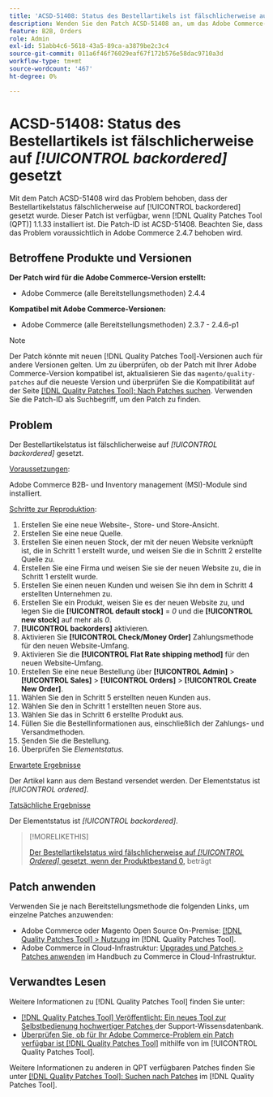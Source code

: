```yaml
---
title: 'ACSD-51408: Status des Bestellartikels ist fälschlicherweise auf [!UICONTROL backordered] gesetzt'
description: Wenden Sie den Patch ACSD-51408 an, um das Adobe Commerce-Problem zu beheben, bei dem der Bestellartikelstatus fälschlicherweise auf [!UICONTROL backordered] gesetzt wurde.
feature: B2B, Orders
role: Admin
exl-id: 51abb4c6-5618-43a5-89ca-a3879be2c3c4
source-git-commit: 011a6f46f76029eaf67f172b576e58dac9710a3d
workflow-type: tm+mt
source-wordcount: '467'
ht-degree: 0%

---
```


# ACSD-51408: Status des Bestellartikels ist fälschlicherweise auf *[!UICONTROL backordered]* gesetzt

Mit dem Patch ACSD-51408 wird das Problem behoben, dass der Bestellartikelstatus fälschlicherweise auf [!UICONTROL backordered] gesetzt wurde. Dieser Patch ist verfügbar, wenn [!DNL Quality Patches Tool (QPT)] 1.1.33 installiert ist. Die Patch-ID ist ACSD-51408. Beachten Sie, dass das Problem voraussichtlich in Adobe Commerce 2.4.7 behoben wird.

## Betroffene Produkte und Versionen

**Der Patch wird für die Adobe Commerce-Version erstellt:**

* Adobe Commerce (alle Bereitstellungsmethoden) 2.4.4

**Kompatibel mit Adobe Commerce-Versionen:**

* Adobe Commerce (alle Bereitstellungsmethoden) 2.3.7 - 2.4.6-p1

>[!NOTE]
>
>Der Patch könnte mit neuen [!DNL Quality Patches Tool]-Versionen auch für andere Versionen gelten. Um zu überprüfen, ob der Patch mit Ihrer Adobe Commerce-Version kompatibel ist, aktualisieren Sie das `magento/quality-patches` auf die neueste Version und überprüfen Sie die Kompatibilität auf der Seite [[!DNL Quality Patches Tool]: Nach Patches suchen](https://experienceleague.adobe.com/tools/commerce-quality-patches/index.html). Verwenden Sie die Patch-ID als Suchbegriff, um den Patch zu finden.

## Problem

Der Bestellartikelstatus ist fälschlicherweise auf *[!UICONTROL backordered]* gesetzt.

<u>Voraussetzungen</u>:

Adobe Commerce B2B- und Inventory management (MSI)-Module sind installiert.

<u>Schritte zur Reproduktion</u>:

1. Erstellen Sie eine neue Website-, Store- und Store-Ansicht.
1. Erstellen Sie eine neue Quelle.
1. Erstellen Sie einen neuen Stock, der mit der neuen Website verknüpft ist, die in Schritt 1 erstellt wurde, und weisen Sie die in Schritt 2 erstellte Quelle zu.
1. Erstellen Sie eine Firma und weisen Sie sie der neuen Website zu, die in Schritt 1 erstellt wurde.
1. Erstellen Sie einen neuen Kunden und weisen Sie ihn dem in Schritt 4 erstellten Unternehmen zu.
1. Erstellen Sie ein Produkt, weisen Sie es der neuen Website zu, und legen Sie die **[!UICONTROL default stock]** = *0* und die **[!UICONTROL new stock]** auf mehr als *0*.
1. **[!UICONTROL backorders]** aktivieren.
1. Aktivieren Sie **[!UICONTROL Check/Money Order]** Zahlungsmethode für den neuen Website-Umfang.
1. Aktivieren Sie die **[!UICONTROL Flat Rate shipping method]** für den neuen Website-Umfang.
1. Erstellen Sie eine neue Bestellung über **[!UICONTROL Admin]** > **[!UICONTROL Sales]** > **[!UICONTROL Orders]** > **[!UICONTROL Create New Order]**.
1. Wählen Sie den in Schritt 5 erstellten neuen Kunden aus.
1. Wählen Sie den in Schritt 1 erstellten neuen Store aus.
1. Wählen Sie das in Schritt 6 erstellte Produkt aus.
1. Füllen Sie die Bestellinformationen aus, einschließlich der Zahlungs- und Versandmethoden.
1. Senden Sie die Bestellung.
1. Überprüfen Sie *Elementstatus*.

<u>Erwartete Ergebnisse</u>

Der Artikel kann aus dem Bestand versendet werden. Der Elementstatus ist *[!UICONTROL ordered]*.

<u>Tatsächliche Ergebnisse</u>

Der Elementstatus ist *[!UICONTROL backordered]*.

>[!MORELIKETHIS]
>
>[Der Bestellartikelstatus wird fälschlicherweise auf *[!UICONTROL Ordered]* gesetzt, wenn der Produktbestand 0,](/help/tools/quality-patches-tool/patches-available-in-qpt/v1-1-33/acsd-51735-order-item-status-incorrectly-set.md) beträgt

## Patch anwenden

Verwenden Sie je nach Bereitstellungsmethode die folgenden Links, um einzelne Patches anzuwenden:

* Adobe Commerce oder Magento Open Source On-Premise: [[!DNL Quality Patches Tool] > Nutzung](/help/tools/quality-patches-tool/usage.md) im [!DNL Quality Patches Tool].
* Adobe Commerce in Cloud-Infrastruktur: [Upgrades und Patches > Patches anwenden](https://experienceleague.adobe.com/docs/commerce-cloud-service/user-guide/develop/upgrade/apply-patches.html) im Handbuch zu Commerce in Cloud-Infrastruktur.

## Verwandtes Lesen

Weitere Informationen zu [!DNL Quality Patches Tool] finden Sie unter:

* [[!DNL Quality Patches Tool] Veröffentlicht: Ein neues Tool zur Selbstbedienung hochwertiger Patches ](https://experienceleague.adobe.com/en/docs/commerce-operations/tools/quality-patches-tool/quality-patches-tool-to-self-serve-quality-patches) der Support-Wissensdatenbank.
* [Überprüfen Sie, ob für Ihr Adobe Commerce-Problem ein Patch verfügbar ist [!DNL Quality Patches Tool]](/help/tools/quality-patches-tool/patches-available-in-qpt/check-patch-for-magento-issue-with-magento-quality-patches.md) mithilfe von im [!UICONTROL Quality Patches Tool].


Weitere Informationen zu anderen in QPT verfügbaren Patches finden Sie unter [[!DNL Quality Patches Tool]: Suchen nach Patches](https://experienceleague.adobe.com/tools/commerce-quality-patches/index.html) im [!DNL Quality Patches Tool].
